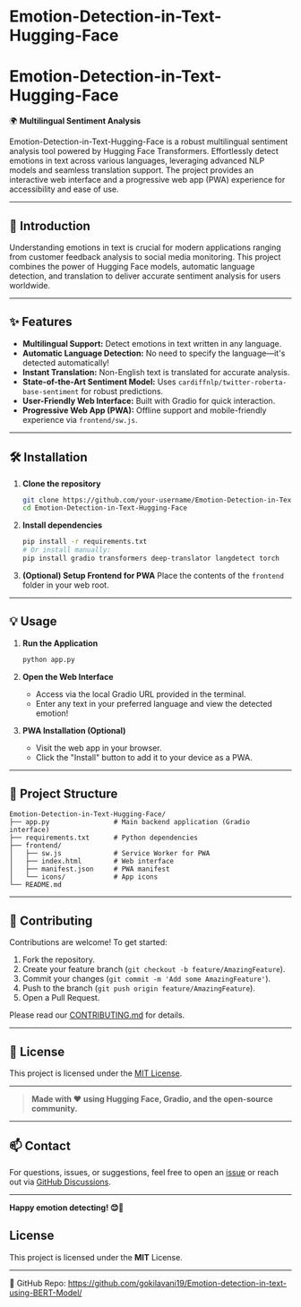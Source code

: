 # Emotion-Detection-in-Text-Hugging-Face

# Emotion-Detection-in-Text-Hugging-Face

🌍 **Multilingual Sentiment Analysis**

Emotion-Detection-in-Text-Hugging-Face is a robust multilingual sentiment analysis tool powered by Hugging Face Transformers. Effortlessly detect emotions in text across various languages, leveraging advanced NLP models and seamless translation support. The project provides an interactive web interface and a progressive web app (PWA) experience for accessibility and ease of use.

---

## 🚀 Introduction

Understanding emotions in text is crucial for modern applications ranging from customer feedback analysis to social media monitoring. This project combines the power of Hugging Face models, automatic language detection, and translation to deliver accurate sentiment analysis for users worldwide.

---

## ✨ Features

- **Multilingual Support:** Detect emotions in text written in any language.
- **Automatic Language Detection:** No need to specify the language—it's detected automatically!
- **Instant Translation:** Non-English text is translated for accurate analysis.
- **State-of-the-Art Sentiment Model:** Uses `cardiffnlp/twitter-roberta-base-sentiment` for robust predictions.
- **User-Friendly Web Interface:** Built with Gradio for quick interaction.
- **Progressive Web App (PWA):** Offline support and mobile-friendly experience via `frontend/sw.js`.

---

## 🛠️ Installation

1. **Clone the repository**
    ```bash
    git clone https://github.com/your-username/Emotion-Detection-in-Text-Hugging-Face.git
    cd Emotion-Detection-in-Text-Hugging-Face
    ```

2. **Install dependencies**
    ```bash
    pip install -r requirements.txt
    # Or install manually:
    pip install gradio transformers deep-translator langdetect torch
    ```

3. **(Optional) Setup Frontend for PWA**
    Place the contents of the `frontend` folder in your web root.

---

## 💡 Usage

1. **Run the Application**
    ```bash
    python app.py
    ```

2. **Open the Web Interface**
    - Access via the local Gradio URL provided in the terminal.
    - Enter any text in your preferred language and view the detected emotion!

3. **PWA Installation (Optional)**
    - Visit the web app in your browser.
    - Click the "Install" button to add it to your device as a PWA.

---

## 📁 Project Structure

```
Emotion-Detection-in-Text-Hugging-Face/
├── app.py                # Main backend application (Gradio interface)
├── requirements.txt      # Python dependencies
├── frontend/
│   ├── sw.js             # Service Worker for PWA
│   ├── index.html        # Web interface
│   ├── manifest.json     # PWA manifest
│   └── icons/            # App icons
└── README.md
```

---

## 🤝 Contributing

Contributions are welcome! To get started:

1. Fork the repository.
2. Create your feature branch (`git checkout -b feature/AmazingFeature`).
3. Commit your changes (`git commit -m 'Add some AmazingFeature'`).
4. Push to the branch (`git push origin feature/AmazingFeature`).
5. Open a Pull Request.

Please read our [CONTRIBUTING.md](CONTRIBUTING.md) for details.

---

## 📜 License

This project is licensed under the [MIT License](LICENSE).

---

> **Made with ❤️ using Hugging Face, Gradio, and the open-source community.**

---

## 📫 Contact

For questions, issues, or suggestions, feel free to open an [issue](https://github.com/your-username/Emotion-Detection-in-Text-Hugging-Face/issues) or reach out via [GitHub Discussions](https://github.com/your-username/Emotion-Detection-in-Text-Hugging-Face/discussions).

---

**Happy emotion detecting! 😊🌈**

## License
This project is licensed under the **MIT** License.

---
🔗 GitHub Repo: https://github.com/gokilavani19/Emotion-detection-in-text-using-BERT-Model/